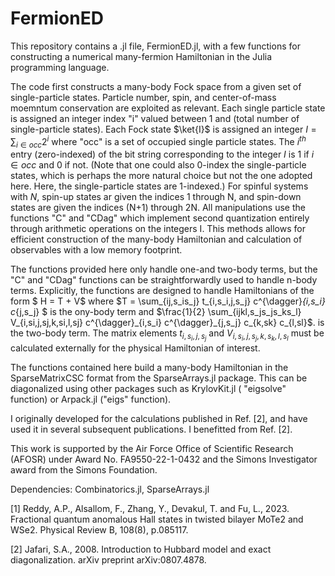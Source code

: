 # FermionED

This repository contains a .jl file, FermionED.jl, with a few functions for constructing a numerical many-fermion Hamiltonian in the Julia programming language.

The code first constructs a many-body Fock space from a given set of single-particle states. Particle number, spin, and center-of-mass moemntum conservation are exploited as relevant. Each single particle state is assigned an integer index "i" valued between 1 and (total number of single-particle states). Each Fock state $\ket{I}$ is assigned an integer $I = \sum_{i \in occ} 2^i$ where "occ" is a set of occupied single particle states. The $i^{th}$ entry (zero-indexed) of the bit string corresponding to the integer $I$ is 1 if $i \in occ$ and 0 if not. (Note that one could also 0-index the single-particle states, which is perhaps the more natural choice but not the one adopted here. Here, the single-particle states are 1-indexed.) For spinful systems with $N$, spin-up states ar given the indices 1 through N, and spin-down states are given the indices (N+1) through 2N. All manipulations use the functions "C" and "CDag" which implement second quantization entirely through arithmetic operations on the integers I. This methods allows for efficient construction of the many-body Hamiltonian and calculation of observables with a low memory footprint. 

The functions provided here only handle one-and two-body terms, but the "C" and "CDag" functions can be straightforwardly used to handle n-body terms. Explicitly, the functions are designed to handle Hamiltonians of the form
$ H = T + V$ 
where 
$T = \sum_{ij,s_is_j} t_{i,s_i,j,s_j} c^{\dagger}_{i,s_i} c_{j,s_j} $
is the ony-body term and 
$\frac{1}{2} \sum_{ijkl,s_js_js_ks_l} V_{i,si,j,sj,k,si,l,sj} c^{\dagger}_{i,s_i} c^{\dagger}_{j,s_j} c_{k,sk} c_{l,sl}$.
is the two-body term. The matrix elements $t_{i,s_i,j,s_j}$ and $V_{i,s_i,j,s_j,k,s_k,l,s_l}$ must be calculated externally for the physical Hamiltonian of interest.

The functions contained here build a many-body Hamiltonian in the SparseMatrixCSC format from the SparseArrays.jl package. This can be diagonalized using other packages such as KrylovKit.jl ( "eigsolve" function) or Arpack.jl ("eigs" function). 

I originally developed for the calculations published in Ref. [2], and have used it in several subsequent publications. I benefitted from Ref. [2].

This work is supported by the Air Force Office of Scientific Research (AFOSR) under Award No. FA9550-22-1-0432 and the Simons Investigator award from the Simons Foundation.

Dependencies: Combinatorics.jl, SparseArrays.jl

[1] Reddy, A.P., Alsallom, F., Zhang, Y., Devakul, T. and Fu, L., 2023. Fractional quantum anomalous Hall states in twisted bilayer MoTe2 and WSe2. Physical Review B, 108(8), p.085117.

[2] Jafari, S.A., 2008. Introduction to Hubbard model and exact diagonalization. arXiv preprint arXiv:0807.4878.